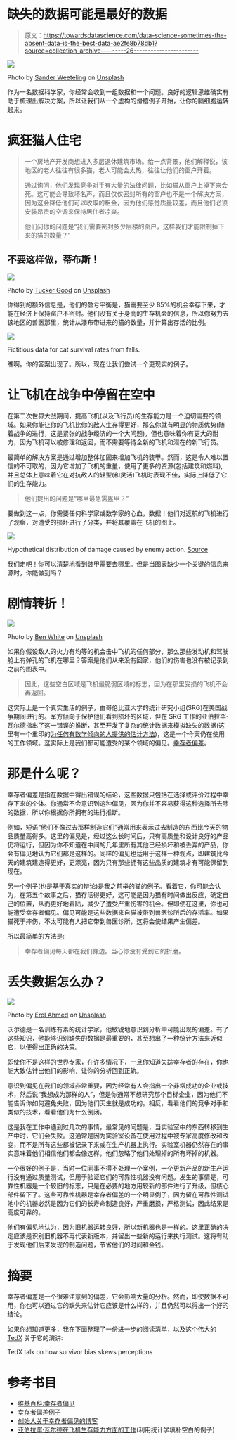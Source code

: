 # 缺失的数据可能是最好的数据

> 原文：<https://towardsdatascience.com/data-science-sometimes-the-absent-data-is-the-best-data-ae2fe8b78db1?source=collection_archive---------26----------------------->

![](img/2115eca7f142ed9c5eb4a05e88de62be.png)

Photo by [Sander Weeteling](https://unsplash.com/@sanderweeteling?utm_source=medium&utm_medium=referral) on [Unsplash](https://unsplash.com?utm_source=medium&utm_medium=referral)

作为一名数据科学家，你经常会收到一组数据和一个问题。良好的逻辑思维确实有助于梳理出解决方案，所以让我们从一个虚构的滑稽例子开始，让你的脑细胞运转起来。

# 疯狂猫人住宅

> 一个房地产开发商想进入多层退休建筑市场。给一点背景，他们解释说，该地区的老人往往有很多猫，老人可能会太热，往往让他们的窗户开着。
> 
> 通过询问，他们发现竞争对手有大量的法律问题，比如猫从窗户上掉下来会死。这可能会导致坏名声，而且仅仅密封所有的窗户也不是一个解决方案，因为这会降低他们可以收取的租金，因为他们感觉质量较差，而且他们必须安装昂贵的空调来保持居住者凉爽。
> 
> 他们问你的问题是“我们需要密封多少层楼的窗户，这样我们才能限制掉下来的猫的数量？”

## 不要这样做，蒂布斯！

![](img/3477d5ad26181d1a0145a614d1e3f349.png)

Photo by [Tucker Good](https://unsplash.com/@tuckergood?utm_source=medium&utm_medium=referral) on [Unsplash](https://unsplash.com?utm_source=medium&utm_medium=referral)

你得到的额外信息是，他们的盈亏平衡是，猫需要至少 85%的机会幸存下来，才能在经济上保持窗户不密封。他们没有关于身高的生存机会的信息，所以你努力去该地区的兽医那里，统计从瀑布带进来的猫的数量，并计算出存活的比例。

![](img/1f22091c8717994b2a46fe607a4a4d8a.png)

Fictitious data for cat survival rates from falls.

瞧啊。你的答案出现了。所以，现在让我们尝试一个更现实的例子。

# 让飞机在战争中停留在空中

在第二次世界大战期间，提高飞机(以及飞行员)的生存能力是一个迫切需要的领域。如果你能让你的飞机比你的敌人生存得更好，那么你就有明显的物质优势(随着战争的进行，这是紧张的战争经济的一个大问题)，但也意味着你有更大的耐力，因为飞机可以被修理和返回，而不需要等待全新的飞机和潜在的新飞行员。

最简单的解决方案是通过增加整体加固来增加飞机的装甲。然而，这是令人难以置信的不可取的，因为它增加了飞机的重量，使用了更多的资源(包括建筑和燃料),并且总体上意味着它在对抗敌人的轻型(和灵活)飞机时表现不佳，实际上降低了它们的生存能力。

> 他们提出的问题是“哪里最急需盔甲？”

要做到这一点，你需要任何科学家或数学家的心血，数据！他们对返航的飞机进行了观察，对遭受的损坏进行了分类，并将其覆盖在飞机的图上。

![](img/9a9329d32291eadd0ad4266c5135c85e.png)

Hypothetical distribution of damage caused by enemy action. [Source](https://en.wikipedia.org/wiki/File:Survivorship-bias.png)

我们走吧！你可以清楚地看到装甲需要去哪里。但是当图表缺少一个关键的信息来源时，你能做到吗？

# 剧情转折！

![](img/97477cb031805f8bf854d66ec197b33e.png)

Photo by [Ben White](https://unsplash.com/@benwhitephotography?utm_source=medium&utm_medium=referral) on [Unsplash](https://unsplash.com?utm_source=medium&utm_medium=referral)

如果你假设敌人的火力有均等的机会击中飞机的任何部分，那么那些发动机和驾驶舱上有弹孔的飞机在哪里？答案是他们从来没有回家，他们的伤害也没有被记录到之前的图表中。

> 因此，这些空白区域是飞机最脆弱区域的标志，因为在那里受损的飞机不会再返回。

这实际上是一个真实生活的例子，由哥伦比亚大学的统计研究小组(SRG)在美国战争期间进行的。军方倾向于保护他们看到损坏的区域，但在 SRG 工作的亚伯拉罕·瓦尔德指出了这一错误的推断，甚至开发了复杂的统计数据来模拟缺失的数据(这里有一个重印的[为任何有数学倾向的人提供的估计方法](https://people.ucsc.edu/~msmangel/Wald.pdf))，这是一个今天仍在使用的工作领域。这实际上是我们都可能遭受的某个领域的偏见。[幸存者偏差](https://en.wikipedia.org/wiki/Survivorship_bias#In_highly_competitive_careers)。

# 那是什么呢？

幸存者偏差是指在数据中得出错误的结论，这些数据只包括在选择或评价过程中幸存下来的个体。你通常不会意识到这种偏见，因为你并不容易获得这种选择所去除的数据，所以你根据你所拥有的进行推断。

例如，短语“他们不像过去那样制造它们”通常用来表示过去制造的东西比今天的物品质量高得多。这里的偏见是，经过这么长时间后，只有高质量和设计良好的产品仍将运行，但因为你不知道在中间的几年里所有其他已经损坏和被丢弃的产品，你会有偏见地认为它们都是这样的。同样的偏见也适用于这样一种观点，即建筑比今天的建筑建造得更好，更漂亮，因为只有那些拥有这些品质的建筑才有可能保留到现在。

另一个例子(也是基于真实的辩论)是我之前举的猫的例子。看着它，你可能会认为，在第五个故事之后，猫存活得更好，这可能是因为猫有时间做出反应，确定自己的位置，从而更好地着陆，减少了遭受严重伤害的机会。但即使在这里，你也可能遭受幸存者偏见。偏见可能是这些数据来自猫被带到兽医诊所后的存活率。如果猫死于摔伤，不太可能有人把它带到兽医诊所，这将会使结果产生偏差。

所以最简单的方法是:

> 幸存者偏见每天都在我们身边。当心你没有受到它的折磨。

# 丢失数据怎么办？

![](img/f53b3461c7654fd20c212f0b7657dfd1.png)

Photo by [Erol Ahmed](https://unsplash.com/@erol?utm_source=medium&utm_medium=referral) on [Unsplash](https://unsplash.com?utm_source=medium&utm_medium=referral)

沃尔德是一名训练有素的统计学家，他敏锐地意识到分析中可能出现的偏差。有了这些知识，他能够识别缺失的数据是最重要的，甚至想出了一种统计方法来近似它，以便得出正确的决策。

即使你不是这样的世界专家，在许多情况下，一旦你知道失踪幸存者的存在，你也能大致估计出他们的影响，让你的分析回到正轨。

意识到偏见在我们的领域非常重要，因为经常有人会指出一个非常成功的企业或技术，然后说“我想成为那样的人”，但是你通常不想研究那个目标企业，因为他们不能告诉你如何避免失败，因为他们天生就是成功的。相反，看看他们的竞争对手和类似的技术，看看他们为什么倒闭。

这是我在工作中遇到过几次的事情，最常见的问题是，当实验室中的东西转移到生产中时，它们会失败。这通常是因为实验室设备在使用过程中被专家高度修改和改变，而不是所有这些都被记录下来或在生产机器上执行。实验室机器仍然存在的事实意味着他们相信他们都会像这样，他们忽略了他们处理掉的所有坏掉的机器。

一个很好的例子是，当时一位同事不得不处理一个案例，一个更新产品的新生产运行没有通过质量测试，但用于验证它们的可靠性机器没有问题。发生的事情是，可靠性机器是一个较旧的标志，只是在必要的地方用较新的部件进行了升级，但核心部件留下了。这些可靠性机器是幸存者偏差的一个明显例子，因为留在可靠性测试池中的机器必然是因为它们的长寿命制造良好，严重磨损，严格测试，因此结果是高度可靠的。

他们有偏见地认为，因为旧机器运转良好，所以新机器也是一样的。这里正确的决定应该是识别旧机器不再代表新版本，并留出一些新的运行来执行测试。这将有助于发现他们后来发现的制造问题，节省他们的时间和金钱。

# 摘要

幸存者偏差是一个很难注意到的偏差，它会影响大量的分析。然而，即使数据不可用，你也可以通过它的缺失来估计它应该是什么样的，并且仍然可以得出一个好的结论。

如果你想知道更多，我在下面整理了一份进一步的阅读清单，以及这个伟大的 [TedX](https://youtu.be/NtUCxKsK4xg) 关于它的演讲:

TedX talk on how survivor bias skews perceptions

# 参考书目

*   [维基百科:幸存者偏见](https://en.wikipedia.org/wiki/Survivorship_bias)
*   [幸存者偏差例子](http://blog.idonethis.com/7-lessons-survivorship-bias-will-help-make-better-decisions/)
*   [创始人关于幸存者偏见的博客](https://blog.hubspot.com/sales/survivorship-bias)
*   [亚伯拉罕·瓦尔德在飞机生存能力方面的工作](https://people.ucsc.edu/~msmangel/Wald.pdf)(利用统计学填补空白的例子)